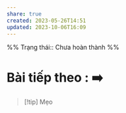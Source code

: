 ```yaml
---
share: true
created: 2023-05-26T14:51
updated: 2023-10-06T16:09
---
```

%%
Trạng thái:: Chưa hoàn thành
%%
# Bài tiếp theo : [](.md) ➡️

> [!tip] Mẹo

